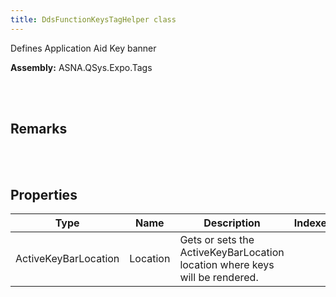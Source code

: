 ```yaml
---
title: DdsFunctionKeysTagHelper class
---
```


Defines Application Aid Key banner

**Assembly:** ASNA.QSys.Expo.Tags

<br>
<br>

## Remarks

<br>
<br>

## Properties

| Type | Name | Description | Indexer
| --- | --- | --- | --- 
| ActiveKeyBarLocation | Location | Gets or sets the ActiveKeyBarLocation location where keys will be rendered. | 

<br>
<br>

